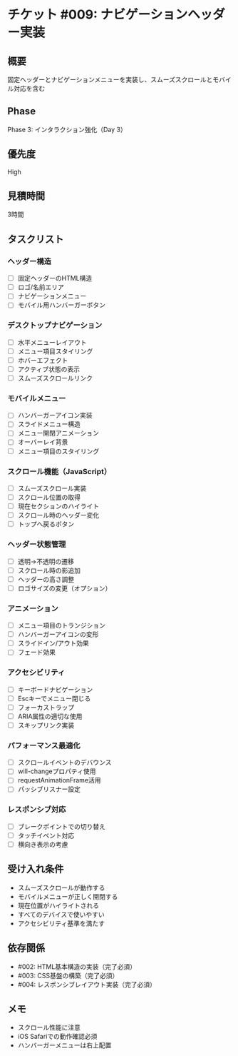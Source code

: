# チケット #009: ナビゲーションヘッダー実装

## 概要
固定ヘッダーとナビゲーションメニューを実装し、スムーズスクロールとモバイル対応を含む

## Phase
Phase 3: インタラクション強化（Day 3）

## 優先度
High

## 見積時間
3時間

## タスクリスト

### ヘッダー構造
- [ ] 固定ヘッダーのHTML構造
- [ ] ロゴ/名前エリア
- [ ] ナビゲーションメニュー
- [ ] モバイル用ハンバーガーボタン

### デスクトップナビゲーション
- [ ] 水平メニューレイアウト
- [ ] メニュー項目スタイリング
- [ ] ホバーエフェクト
- [ ] アクティブ状態の表示
- [ ] スムーズスクロールリンク

### モバイルメニュー
- [ ] ハンバーガーアイコン実装
- [ ] スライドメニュー構造
- [ ] メニュー開閉アニメーション
- [ ] オーバーレイ背景
- [ ] メニュー項目のスタイリング

### スクロール機能（JavaScript）
- [ ] スムーズスクロール実装
- [ ] スクロール位置の取得
- [ ] 現在セクションのハイライト
- [ ] スクロール時のヘッダー変化
- [ ] トップへ戻るボタン

### ヘッダー状態管理
- [ ] 透明→不透明の遷移
- [ ] スクロール時の影追加
- [ ] ヘッダーの高さ調整
- [ ] ロゴサイズの変更（オプション）

### アニメーション
- [ ] メニュー項目のトランジション
- [ ] ハンバーガーアイコンの変形
- [ ] スライドイン/アウト効果
- [ ] フェード効果

### アクセシビリティ
- [ ] キーボードナビゲーション
- [ ] Escキーでメニュー閉じる
- [ ] フォーカストラップ
- [ ] ARIA属性の適切な使用
- [ ] スキップリンク実装

### パフォーマンス最適化
- [ ] スクロールイベントのデバウンス
- [ ] will-changeプロパティ使用
- [ ] requestAnimationFrame活用
- [ ] パッシブリスナー設定

### レスポンシブ対応
- [ ] ブレークポイントでの切り替え
- [ ] タッチイベント対応
- [ ] 横向き表示の考慮

## 受け入れ条件
- スムーズスクロールが動作する
- モバイルメニューが正しく開閉する
- 現在位置がハイライトされる
- すべてのデバイスで使いやすい
- アクセシビリティ基準を満たす

## 依存関係
- #002: HTML基本構造の実装（完了必須）
- #003: CSS基盤の構築（完了必須）
- #004: レスポンシブレイアウト実装（完了必須）

## メモ
- スクロール性能に注意
- iOS Safariでの動作確認必須
- ハンバーガーメニューは右上配置